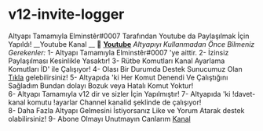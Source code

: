 # v12-invite-logger
Altyapı Tamamıyla Elminstêr#0007 Tarafından Youtube da Paylaşılmak İçin Yapıldı!
__Youtube Kanal __  🔗 **[Youtube](https://youtube.com/channel/UCOdhrwt2fvNDTxyUxC_yxqw)**
*Altyapıyı Kullanmadan Önce Bilmeniz Gerekenler:*
1- Altyapı Tamamıyla Elminstêr#0007 'ye aittir.
2- İzinsiz Paylaşılması Kesinlikle Yasaktır!
3- Rütbe Komutları Kanal Ayarlama Komutları İD' ile Çalışıyor! 
4- Olası Bir Durumda Destek Sunucumuz Olan [Tıkla](https://discord.gg/4CjSpF85ca) gelebilirsiniz!
5- Altyapıda 'ki Her Komut Denendi Ve Çalıştığını Sağladım Bundan dolayı Bozuk veya Hatalı Komut Yoktur!  
6- Altyapı Tamamıyla v12 dir ve sizler İçin Yapılmıştır! 
7- Altyapıda 'ki !davet-kanal komutu !ayarlar Channel kanalid şeklinde de çalışıyor!  
8- Daha Fazla Altyapı Gelmesini İstiyorsanız Like ve Yorum Atarak destek olabilirsiniz!
9- Abone Olmayı Unutmayın Canlarım [Kanal](https://youtube.com/channel/UCOdhrwt2fvNDTxyUxC_yxqw)
